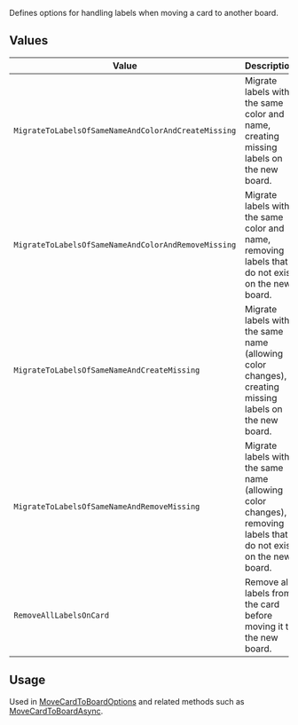 Defines options for handling labels when moving a card to another board.

## Values
| Value | Description |
| --- | --- |
| `MigrateToLabelsOfSameNameAndColorAndCreateMissing` | Migrate labels with the same color and name, creating missing labels on the new board. |
| `MigrateToLabelsOfSameNameAndColorAndRemoveMissing` | Migrate labels with the same color and name, removing labels that do not exist on the new board. |
| `MigrateToLabelsOfSameNameAndCreateMissing` | Migrate labels with the same name (allowing color changes), creating missing labels on the new board. |
| `MigrateToLabelsOfSameNameAndRemoveMissing` | Migrate labels with the same name (allowing color changes), removing labels that do not exist on the new board. |
| `RemoveAllLabelsOnCard` | Remove all labels from the card before moving it to the new board. |

## Usage
Used in [MoveCardToBoardOptions](MoveCardToBoardOptions) and related methods such as [MoveCardToBoardAsync](MoveCardToBoardAsync).
